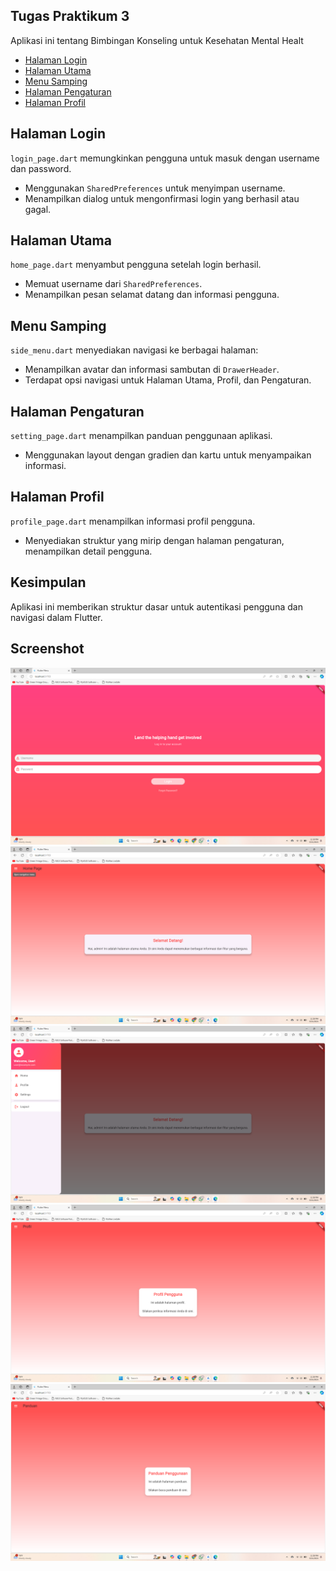 ## Tugas Praktikum 3
Aplikasi ini tentang Bimbingan Konseling untuk Kesehatan Mental Healt

- [Halaman Login](#halaman-login)
- [Halaman Utama](#halaman-utama)
- [Menu Samping](#menu-samping)
- [Halaman Pengaturan](#halaman-pengaturan)
- [Halaman Profil](#halaman-profil)

## Halaman Login

`login_page.dart` memungkinkan pengguna untuk masuk dengan username dan password. 
- Menggunakan `SharedPreferences` untuk menyimpan username.
- Menampilkan dialog untuk mengonfirmasi login yang berhasil atau gagal.

## Halaman Utama

`home_page.dart` menyambut pengguna setelah login berhasil.
- Memuat username dari `SharedPreferences`.
- Menampilkan pesan selamat datang dan informasi pengguna.

## Menu Samping

`side_menu.dart` menyediakan navigasi ke berbagai halaman:
- Menampilkan avatar dan informasi sambutan di `DrawerHeader`.
- Terdapat opsi navigasi untuk Halaman Utama, Profil, dan Pengaturan.

## Halaman Pengaturan

`setting_page.dart` menampilkan panduan penggunaan aplikasi.
- Menggunakan layout dengan gradien dan kartu untuk menyampaikan informasi.

## Halaman Profil

`profile_page.dart` menampilkan informasi profil pengguna.
- Menyediakan struktur yang mirip dengan halaman pengaturan, menampilkan detail pengguna.

## Kesimpulan

Aplikasi ini memberikan struktur dasar untuk autentikasi pengguna dan navigasi dalam Flutter. 

## Screenshot
![Lampiran Login](login_page.png)
![Lampiran Home](home_page.png)
![Lampiran Side Menu](side_menu.png)
![Lampiran Profile](profile_page.png)
![Lampiran Setting](setting_page.png)
